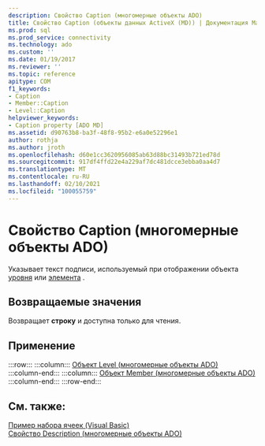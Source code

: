 ```yaml
---
description: Свойство Caption (многомерные объекты ADO)
title: Свойство Caption (объекты данных ActiveX (MD)) | Документация Майкрософт
ms.prod: sql
ms.prod_service: connectivity
ms.technology: ado
ms.custom: ''
ms.date: 01/19/2017
ms.reviewer: ''
ms.topic: reference
apitype: COM
f1_keywords:
- Caption
- Member::Caption
- Level::Caption
helpviewer_keywords:
- Caption property [ADO MD]
ms.assetid: d90763b8-ba3f-48f8-95b2-e6a0e52296e1
author: rothja
ms.author: jroth
ms.openlocfilehash: d60e1cc3620956085ab63d88bc31493b721ed78d
ms.sourcegitcommit: 917df4ffd22e4a229af7dc481dcce3ebba0aa4d7
ms.translationtype: MT
ms.contentlocale: ru-RU
ms.lasthandoff: 02/10/2021
ms.locfileid: "100055759"
---
```

# <a name="caption-property-ado-md"></a>Свойство Caption (многомерные объекты ADO)
Указывает текст подписи, используемый при отображении объекта [уровня](./level-object-ado-md.md) или [элемента](./member-object-ado-md.md) .  
  
## <a name="return-values"></a>Возвращаемые значения  
 Возвращает **строку** и доступна только для чтения.  
  
## <a name="applies-to"></a>Применение  

:::row:::
    :::column:::
        [Объект Level (многомерные объекты ADO)](./level-object-ado-md.md)  
    :::column-end:::
    :::column:::
        [Объект Member (многомерные объекты ADO)](./member-object-ado-md.md)  
    :::column-end:::
:::row-end:::

## <a name="see-also"></a>См. также:  
 [Пример набора ячеек (Visual Basic)](./cellset-example-vb.md)   
 [Свойство Description (многомерные объекты ADO)](./description-property-ado-md.md)